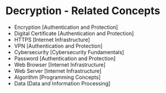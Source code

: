 # Decryption - Related Concepts

- Encryption [Authentication and Protection]
- Digital Certificate [Authentication and Protection]
- HTTPS [Internet Infrastructure]
- VPN [Authentication and Protection]
- Cybersecurity [Cybersecurity Fundamentals]
- Password [Authentication and Protection]
- Web Browser [Internet Infrastructure]
- Web Server [Internet Infrastructure]
- Algorithm [Programming Concepts]
- Data [Data and Information Processing]
